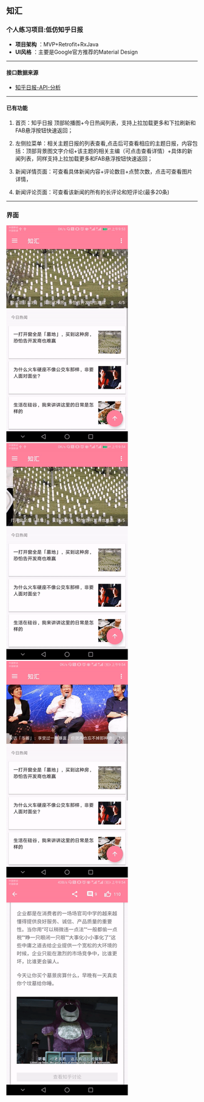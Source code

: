 ## **知汇**

### **个人练习项目:低仿知乎日报**
 
  * **项目架构** ：MVP+Retrofit+RxJava
  * **UI风格**   ：主要是Google官方推荐的Material Design
  
----
  #### **接口数据来源**
  
  * [知乎日报-API-分析](https://github.com/izzyleung/ZhihuDailyPurify/wiki/%E7%9F%A5%E4%B9%8E%E6%97%A5%E6%8A%A5-API-%E5%88%86%E6%9E%90)
 
 
----

  #### **已有功能**
 1. 首页：知乎日报  顶部轮播图+今日热闻列表，支持上拉加载更多和下拉刷新和FAB悬浮按钮快速返回；
 
 2. 左侧拉菜单：相关主题日报的列表查看,点击后可查看相应的主题日报，内容包括：顶部背景图文字介绍+该主题的相关主编（可点击查看详情）+具体的新闻列表，同样支持上拉加载更多和FAB悬浮按钮快速返回；
 
 3. 新闻详情页面：可查看具体新闻内容+评论数目+点赞次数，点击可查看图片详情，
 
 4. 新闻评论页面：可查看该新闻的所有的长评论和短评论(最多20条)

----
### **界面**

![](https://github.com/1136535305/Knowledge/blob/master/introduce/01.gif) 
![](https://github.com/1136535305/Knowledge/blob/master/introduce/02.gif) 
![](https://github.com/1136535305/Knowledge/blob/master/introduce/03.gif) 
![](https://github.com/1136535305/Knowledge/blob/master/introduce/0004.gif) 
